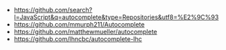 - https://github.com/search?l=JavaScript&q=autocomplete&type=Repositories&utf8=%E2%9C%93
- https://github.com/mmurph211/Autocomplete
- https://github.com/matthewmueller/autocomplete
- https://github.com/lhncbc/autocomplete-lhc
